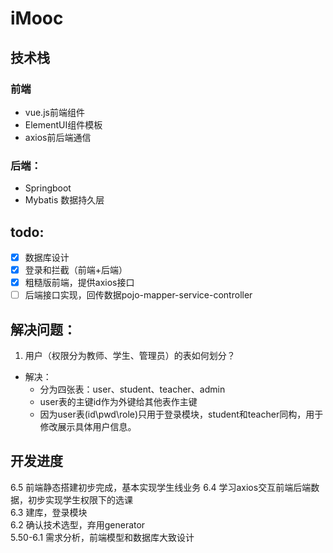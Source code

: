 # iMooc

## 技术栈
### 前端
+ vue.js前端组件
+ ElementUI组件模板
+ axios前后端通信

### 后端：
+ Springboot
+ Mybatis 数据持久层

## todo:
- [x] 数据库设计
- [x] 登录和拦截（前端+后端）
- [x] 粗糙版前端，提供axios接口
- [ ] 后端接口实现，回传数据pojo-mapper-service-controller

## 解决问题：
1. 用户（权限分为教师、学生、管理员）的表如何划分？
+ 解决：
  + 分为四张表：user、student、teacher、admin
  + user表的主键id作为外键给其他表作主键
  + 因为user表(id\pwd\role)只用于登录模块，student和teacher同构，用于修改展示具体用户信息。


## 开发进度
6.5 前端静态搭建初步完成，基本实现学生线业务
6.4 学习axios交互前端后端数据，初步实现学生权限下的选课  
6.3 建库，登录模块  
6.2 确认技术选型，弃用generator  
5.50-6.1 需求分析，前端模型和数据库大致设计


